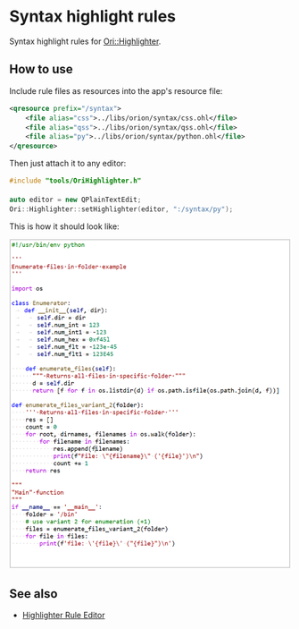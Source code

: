 # Syntax highlight rules

Syntax highlight rules for [Ori::Highlighter](../../tools/OriHighlighter.cpp).

## How to use

Include rule files as resources into the app's resource file:

```xml
<qresource prefix="/syntax">
    <file alias="css">../libs/orion/syntax/css.ohl</file>
    <file alias="qss">../libs/orion/syntax/qss.ohl</file>
    <file alias="py">../libs/orion/syntax/python.ohl</file>
</qresource>
```

Then just attach it to any editor:

```cpp
#include "tools/OriHighlighter.h"

auto editor = new QPlainTextEdit;
Ori::Highlighter::setHighlighter(editor, ":/syntax/py");
```

This is how it should look like:

![](../tools/OriHighlighter.png)

## See also

- [Highlighter Rule Editor](../utils/ohl_editor/README.md)
